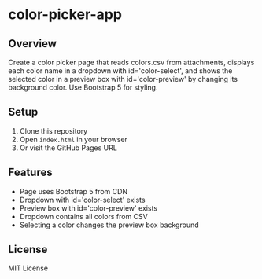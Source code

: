 # color-picker-app

## Overview
Create a color picker page that reads colors.csv from attachments, displays each color name in a dropdown with id='color-select', and shows the selected color in a preview box with id='color-preview' by changing its background color. Use Bootstrap 5 for styling.

## Setup
1. Clone this repository
2. Open `index.html` in your browser
3. Or visit the GitHub Pages URL

## Features
- Page uses Bootstrap 5 from CDN
- Dropdown with id='color-select' exists
- Preview box with id='color-preview' exists
- Dropdown contains all colors from CSV
- Selecting a color changes the preview box background

## License
MIT License
